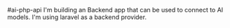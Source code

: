 #ai-php-api
I'm building an Backend app that can be used to connect to AI models.
I'm using laravel as a backend provider.